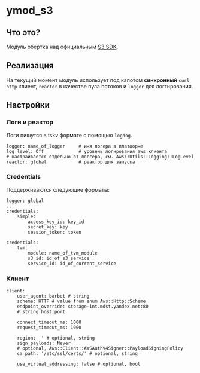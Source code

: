 # ymod_s3

## Что это?

Модуль обертка над официальным [S3 SDK](https://a.yandex-team.ru/arc/trunk/arcadia/contrib/libs/aws-sdk-cpp/aws-cpp-sdk-s3).

## Реализация
На текущий момент модуль использует под капотом **синхронный** `curl http` клиент, `reactor` в качестве пула потоков и `logger` для логгирования.

## Настройки

### Логи и реактор
Логи пишутся в tskv формате с помощью `logdog`.

```
logger: name_of_logger     # имя логера в платформе
log_level: Off             # уровень логирования aws клиента 
# настраивается отдельно от логгера, см. Aws::Utils::Logging::LogLevel
reactor: global            # реактор для запуска
```

### Credentials
Поддерживаются следующие форматы:
```
logger: global
...
credentials:
    simple:
        access_key_id: key_id
        secret_key: key
        session_token: token
```
```
credentials:
    tvm:
        module: name_of_tvm_module
        s3_id: id_of_s3_service
        service_id: id_of_current_service
```

### Клиент
```
client:
    user_agent: barbet # string
    scheme: HTTP # value from enum Aws::Http::Scheme
    endpoint_override: storage-int.mdst.yandex.net:80
    # string host:port

    connect_timeout_ms: 1000
    request_timeout_ms: 1000

    region: '' # optional, string
    sign_payloads: Never
    # optional, Aws::Client::AWSAuthV4Signer::PayloadSigningPolicy
    ca_path: '/etc/ssl/certs/' # optional, string 
    
    use_virtual_addressing: false # optional, bool
```

